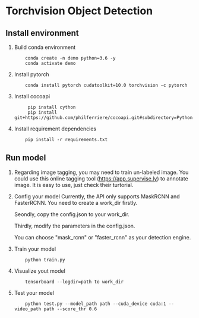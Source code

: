 # Torchvision Object Detection
## Install environment
1. Build conda environment

    ```
        conda create -n demo python=3.6 -y
        conda activate demo
    ```
2. Install pytorch

    ```
        conda install pytorch cudatoolkit=10.0 torchvision -c pytorch
    
    ```
3. Install cocoapi
   ```
        pip install cython
        pip install git+https://github.com/philferriere/cocoapi.git#subdirectory=PythonAPI

    ```
4. Install requirement dependencies
    ```
        pip install -r requirements.txt
    ```



## Run model
1. Regarding image tagging, you may need to train un-labeled image. You could use this online tagging tool (https://app.supervise.ly) to annotate image. It is easy to use, just check their turtorial.

2. Config your model
    Currently, the API only supports MaskRCNN and FasterRCNN. You need to create a work_dir firstly. 

    Seondly, copy the config.json to your work_dir.
    
    Thirdly, modify the parameters in the config.json.

    You can choose "mask_rcnn" or "faster_rcnn" as your detection engine.
3. Train your model
    ```
        python train.py
    ```
4. Visualize yout model
    ```
        tensorboard --logdir=path to work_dir
    ```
5. Test your model
    ```
        python test.py --model_path path --cuda_device cuda:1 --video_path path --score_thr 0.6
    ```